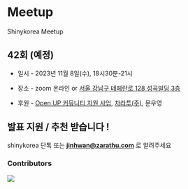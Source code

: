# Meetup
Shinykorea Meetup 

## 42회 (예정)
* 일시 - 2023년 11월 8일(수), 18시30분-21시

* 장소 - zoom 온라인 or [서울 강남구 테헤란로 128 성곡빌딩 3층](http://kko.to/_m187jEDYY)

- 후원 - [Open UP 커뮤니티 지원 사업](https://www.oss.kr/community_support_cm/show/2de472f0-6a84-4d5c-90f1-142231938d17?page=2), [차라투(주)](https://www.zarathu.com/), 문우영

## 발표 지원 / 추천 받습니다 !

shinykorea 단톡 또는 **jinhwan@zarathu.com** 로 알려주세요

### Contributors

<a href="https://github.com/shinykorea/Meetup/graphs/contributors">
  <img src="https://contrib.rocks/image?repo=shinykorea/Meetup" />
</a>
